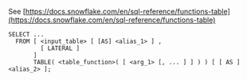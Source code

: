 See [https://docs.snowflake.com/en/sql-reference/functions-table](https://docs.snowflake.com/en/sql-reference/functions-table)
```
SELECT ...
  FROM [ <input_table> [ [AS] <alias_1> ] ,
         [ LATERAL ]
       ]
       TABLE( <table_function>( [ <arg_1> [, ... ] ] ) ) [ [ AS ] <alias_2> ];
```
